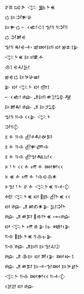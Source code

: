 <div class='block'>
<div class='line'>𒐐𒐋 𒄘𒉿 𒋞 𒆥𒈨𒌍</div>
<div class='line'>𒌓 𒄿𒋫𒊓𒄩</div>
<div class='line'>𒄿𒊓𒌓 𒀸 𒌋𒅗𒄭𒋙 𒈠𒀀 𒀀𒋫𒀀</div>
<div class='line'>𒌓 𒋫𒋢𒄴</div>
<div class='line'>𒈠𒀀 𒊑𒄴𒋾 𒇯𒇷𒅀 𒊭 𒂊𒉺𒋙𒉌</div>
<div class='line'>𒋞𒈨𒌍 𒄿𒁀𒀾𒅆</div>
<div class='line'>𒁲𒋙 𒄴𒄷𒌨</div>
<div class='line'>𒂊𒄵𒌓 𒄿𒃻𒄩𒀜</div>
<div class='line'>𒉌 𒊭 𒋞𒈨 𒊭 𒂦𒋙</div>
<div class='line'>𒀸 𒌋𒅗 𒈗 𒂗𒅀 𒌑𒋛𒁉𒆷</div>
<div class='line'>𒄿𒋢𒊑 𒈗 𒂗 𒄿𒋡𒁉</div>
<div class='line'>𒈠𒀀 𒀀𒈾 𒌋𒌋𒉌 𒋞𒈨</div>
<div class='line'>𒋫𒀀𒁷</div>
<div class='line'>𒐏 𒅆 𒀀𒈾 𒌷𒅈𒉻𒁕</div>
<div class='line'>𒐏 𒅆 𒀀𒈾 𒌷𒊓𒂇𒈾</div>
<div class='line'>𒐏 𒅆 𒀀𒈾 𒌷𒈠𒄀𒁺𒌋</div>
<div class='line'>𒉽 𒁹 𒈨 𒌋𒌋 𒅆 𒋬 𒅆 𒇷𒂍𒌋𒌋</div>
<div class='line'>𒉽 𒌍 𒅆 𒋬 𒅆 𒁹𒈾𒀪𒁲𒀭</div>
<div class='line'>𒉽𒈠 𒁹 𒈨 𒐐 𒅆 𒋞𒈨𒌍 𒀀𒋾𒁷</div>
<div class='line'>𒅇 𒋞𒈨𒌍 𒊭 𒃲𒌷𒈨𒌍 𒌋𒌋</div>
<div class='line'>𒊭 𒈗 𒂗 𒅖𒁓𒀭𒉌 𒌨𒋫𒈨</div>
<div class='line'>𒈗 𒂗 𒌑𒁕 𒊕𒈨𒌍 𒆰𒈗</div>
<div class='line'>𒊭 𒋞𒈨 𒋬 𒉺𒉌𒋙𒉡 𒅍𒌋𒉌</div>
<div class='line'>𒀀𒈾 𒃲𒈨𒌍 𒀀𒁲𒉡𒉌</div>
<div class='line'>𒀀𒈾 𒈗 𒂗𒅀 𒄿𒈠𒄷𒊒</div>
<div class='line'>𒈗 𒂗 𒆠𒄿 𒊭 𒍪𒌋𒉌 𒇷𒁍𒋙</div>
<div class='line'>𒈗 𒂗 𒌑𒁕 𒄿𒋾𒈠𒇷 𒄿𒃻𒋗𒈨</div>
<div class='line'>𒋞𒈨 𒀀𒈾 𒇷𒂍𒌋𒌋 𒀀𒋾𒁷</div>
<div class='line'>𒌋𒌆𒇻 𒊭 𒈗</div>
</div>